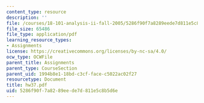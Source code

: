 ```yaml
---
content_type: resource
description: ''
file: /courses/18-101-analysis-ii-fall-2005/5286f90f7a8289eede7d811e5c8b5d6e_hw37.pdf
file_size: 65486
file_type: application/pdf
learning_resource_types:
- Assignments
license: https://creativecommons.org/licenses/by-nc-sa/4.0/
ocw_type: OCWFile
parent_title: Assignments
parent_type: CourseSection
parent_uid: 1994b8e1-18bd-c3cf-face-c5022ac02f27
resourcetype: Document
title: hw37.pdf
uid: 5286f90f-7a82-89ee-de7d-811e5c8b5d6e
---
```

